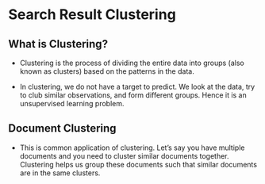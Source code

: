 # Search Result Clustering

## What is Clustering?
- Clustering is the process of dividing the entire data into groups (also known as clusters) based on the patterns in the data.

- In clustering, we do not have a target to predict. We look at the data, try to club similar observations, and form different groups. Hence it is an unsupervised learning problem.

## Document Clustering

- This is common application of clustering. Let’s say you have multiple documents and you need to cluster similar documents together. Clustering helps us group these documents such that similar documents are in the same clusters.
